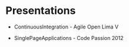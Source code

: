 Presentations
======

- ContinuousIntegration - Agile Open Lima V

- SinglePageApplications - Code Passion 2012